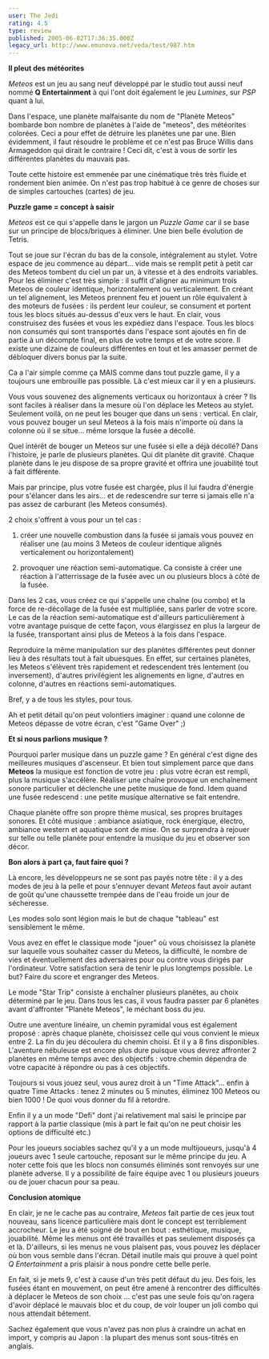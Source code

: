 ```yaml
---
user: The Jedi
rating: 4.5
type: review
published: 2005-06-02T17:36:35.000Z
legacy_url: http://www.emunova.net/veda/test/987.htm
---
```

**Il pleut des météorites**  

_Meteos_ est un jeu au sang neuf développé par le studio tout aussi neuf nommé **Q Entertainment** à qui l'ont doit également le jeu _Lumines_, sur _PSP_ quant à lui.  

  

Dans l'espace, une planète malfaisante du nom de "Planète Meteos" bombarde bon nombre de planètes à l'aide de "meteos", des météorites colorées. Ceci a pour effet de détruire les planètes une par une. Bien évidemment, il faut résoudre le problème et ce n'est pas Bruce Willis dans Armageddon qui dirait le contraire ! Ceci dit, c'est à vous de sortir les différentes planètes du mauvais pas.  

  

Toute cette histoire est emmenée par une cinématique très très fluide et rondement bien animée. On n'est pas trop habitué à ce genre de choses sur de simples cartouches (cartes) de jeu.  

  

  

**Puzzle game = concept à saisir**  

_Meteos_ est ce qui s'appelle dans le jargon un _Puzzle Game_ car il se base sur un principe de blocs/briques à éliminer. Une bien belle évolution de Tetris.  

Tout se joue sur l'écran du bas de la console, intégralement au stylet. Votre espace de jeu commence au départ... vide mais se remplit petit à petit car des Meteos tombent du ciel un par un, à vitesse et à des endroits variables. Pour les éliminer c'est très simple : il suffit d'aligner au minimum trois Meteos de couleur identique, horizontalement ou verticalement. En créant un tel alignement, les Meteos prennent feu et jouent un rôle équivalent à des moteurs de fusées : ils perdent leur couleur, se consument et portent tous les blocs situés au-dessus d'eux vers le haut. En clair, vous construisez des fusées et vous les expédiez dans l'espace. Tous les blocs non consumés qui sont transportés dans l'espace sont ajoutés en fin de partie à un décompte final, en plus de votre temps et de votre score. Il existe une dizaine de couleurs différentes en tout et les amasser permet de débloquer divers bonus par la suite.  

  

Ca a l'air simple comme ça MAIS comme dans tout puzzle game, il y a toujours une embrouille pas possible. Là c'est mieux car il y en a plusieurs.  

  

Vous vous souvenez des alignements verticaux ou horizontaux à créer ? Ils sont faciles à réaliser dans la mesure où l'on déplace les Meteos au stylet. Seulement voilà, on ne peut les bouger que dans un sens : vertical. En clair, vous pouvez bouger un seul Meteos à la fois mais n'importe où dans la colonne où il se situe... même lorsque la fusée a décollé.  

  

Quel intérêt de bouger un Meteos sur une fusée si elle a déjà décollé? Dans l'histoire, je parle de plusieurs planètes. Qui dit planète dit gravité. Chaque planète dans le jeu dispose de sa propre gravité et offrira une jouabilité tout à fait différente.  

Mais par principe, plus votre fusée est chargée, plus il lui faudra d'énergie pour s'élancer dans les airs... et de redescendre sur terre si jamais elle n'a pas assez de carburant (les Meteos consumés).  

2 choix s'offrent à vous pour un tel cas :  

1) créer une nouvelle combustion dans la fusée si jamais vous pouvez en réaliser une (au moins 3 Meteos de couleur identique alignés verticalement ou horizontalement)  

2) provoquer une réaction semi-automatique. Ca consiste à créer une réaction à l'atterrissage de la fusée avec un ou plusieurs blocs à côté de la fusée.  

  

Dans les 2 cas, vous créez ce qui s'appelle une chaîne (ou combo) et la force de re-décollage de la fusée est multipliée, sans parler de votre score. Le cas de la réaction semi-automatique est d'ailleurs particulièrement à votre avantage puisque de cette façon, vous élargissez en plus la largeur de la fusée, transportant ainsi plus de Meteos à la fois dans l'espace.  

  

Reproduire la même manipulation sur des planètes différentes peut donner lieu à des résultats tout à fait ubuesques. En effet, sur certaines planètes, les Meteos s'élèvent très rapidement et redescendent très lentement (ou inversement), d'autres privilégient les alignements en ligne, d'autres en colonne, d'autres en réactions semi-automatiques.  

Bref, y a de tous les styles, pour tous.  

  

Ah et petit détail qu'on peut volontiers imaginer : quand une colonne de Meteos dépasse de votre écran, c'est "Game Over" ;)  

  

  

**Et si nous parlions musique ?**  

Pourquoi parler musique dans un puzzle game ? En général c'est digne des meilleures musiques d'ascenseur. Et bien tout simplement parce que dans **Meteos** la musique est fonction de votre jeu : plus votre écran est rempli, plus la musique s'accélère. Réaliser une chaîne provoque un enchaînement sonore particulier et déclenche une petite musique de fond. Idem quand une fusée redescend : une petite musique alternative se fait entendre.  

Chaque planète offre son propre thème musical, ses propres bruitages sonores. Et côté musique : ambiance asiatique, rock énergique, électro, ambiance western et aquatique sont de mise. On se surprendra à rejouer sur telle ou telle planète pour entendre la musique du jeu et observer son décor.  

  

  

**Bon alors à part ça, faut faire quoi ?**  

Là encore, les développeurs ne se sont pas payés notre tête : il y a des modes de jeu à la pelle et pour s'ennuyer devant _Meteos_ faut avoir autant de goût qu'une chaussette trempée dans de l'eau froide un jour de sécheresse.  

  

Les modes solo sont légion mais le but de chaque "tableau" est sensiblement le même.  

Vous avez en effet le classique mode "jouer" où vous choisissez la planète sur laquelle vous souhaitez casser du Meteos, la difficulté, le nombre de vies et éventuellement des adversaires pour ou contre vous dirigés par l'ordinateur. Votre satisfaction sera de tenir le plus longtemps possible. Le but? Faire du score et engranger des Meteos.  

  

Le mode "Star Trip" consiste à enchaîner plusieurs planètes, au choix déterminé par le jeu. Dans tous les cas, il vous faudra passer par 6 planètes avant d'affronter "Planète Meteos", le méchant boss du jeu.  

Outre une aventure linéaire, un chemin pyramidal vous est également proposé : après chaque planète, choisissez celle qui vous convient le mieux entre 2\. La fin du jeu découlera du chemin choisi. Et il y a 8 fins disponibles. L'aventure nébuleuse est encore plus dure puisque vous devrez affronter 2 planètes en même temps avec des objectifs : votre chemin dépendra de votre capacité à répondre ou pas à ces objectifs.  

  

Toujours si vous jouez seul, vous aurez droit à un "Time Attack"... enfin à quatre Time Attacks : tenez 2 minutes ou 5 minutes, éliminez 100 Meteos ou bien 1000 ! De quoi vous donner du fil à retordre.  

  

Enfin il y a un mode "Defi" dont j'ai relativement mal saisi le principe par rapport à la partie classique (mis à part le fait qu'on ne peut choisir les options de difficulté etc.)  

  

Pour les joueurs sociables sachez qu'il y a un mode multijoueurs, jusqu'à 4 joueurs avec 1 seule cartouche, reposant sur le même principe du jeu. A noter cette fois que les blocs non consumés éliminés sont renvoyés sur une planète adverse. Il y a possibilité de faire équipe avec 1 ou plusieurs joueurs ou de jouer chacun pour sa peau.  

  

  

**Conclusion atomique**  

En clair, je ne le cache pas au contraire, _Meteos_ fait partie de ces jeux tout nouveau, sans licence particulière mais dont le concept est terriblement accrocheur. Le jeu a été soigné de bout en bout : esthétique, musique, jouabilité. Même les menus ont été travaillés et pas seulement disposés ça et là. D'ailleurs, si les menus ne vous plaisent pas, vous pouvez les déplacer où bon vous semble dans l'écran. Détail inutile mais qui prouve à quel point _Q Entertainment_ a pris plaisir à nous pondre cette belle perle.  

  

En fait, si je mets 9, c'est à cause d'un très petit défaut du jeu. Des fois, les fusées étant en mouvement, on peut être amené à rencontrer des difficultés à déplacer le Meteos de son choix ... c'est pas une seule fois qu'on ragera d'avoir déplacé le mauvais bloc et du coup, de voir louper un joli combo qui nous attendait bêtement.  

  

Sachez également que vous n'avez pas non plus à craindre un achat en import, y compris au Japon : la plupart des menus sont sous-titrés en anglais.